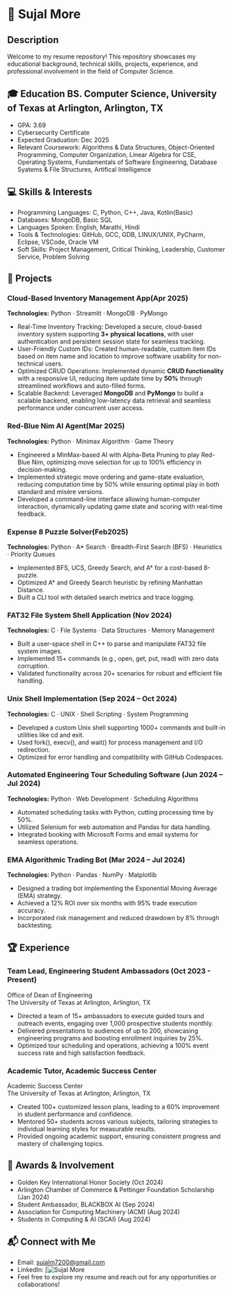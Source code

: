 # 📄 Sujal More

## Description

Welcome to my resume repository! This repository showcases my educational background, technical skills, projects, experience, and professional involvement in the field of Computer Science.


## 🎓 Education BS. Computer Science, University of Texas at Arlington, Arlington, TX 
- GPA: 3.69
- Cybersecurity Certificate 
- Expected Graduation: Dec 2025 
- Relevant Coursework: Algorithms & Data Structures, Object-Oriented Programming, Computer Organization, Linear Algebra for CSE, Operating Systems, Fundamentals of Software Engineering, Database Syatems & File Structures, Artifical Intelligence


## 💻 Skills & Interests 
- Programming Languages: C, Python, C++, Java, Kotlin(Basic)
- Databases: MongoDB, Basic SQL
- Languages Spoken: English, Marathi, Hindi
- Tools & Technologies: GitHub, GCC, GDB, LINUX/UNIX, PyCharm, Eclipse, VSCode, Oracle VM
- Soft Skills: Project Management, Critical Thinking, Leadership, Customer Service, Problem Solving 


## 🔧 Projects

### Cloud-Based Inventory Management App(Apr 2025)
**Technologies:** Python · Streamlit · MongoDB · PyMongo  
- Real-Time Inventory Tracking: Developed a secure, cloud-based inventory system supporting **3+ physical locations**, with user authentication and persistent session state for seamless tracking.  
- User-Friendly Custom IDs: Created human-readable, custom item IDs based on item name and location to improve software usability for non-technical users.  
- Optimized CRUD Operations: Implemented dynamic **CRUD functionality** with a responsive UI, reducing item update time by **50%** through streamlined workflows and auto-filled forms.  
- Scalable Backend: Leveraged **MongoDB** and **PyMongo** to build a scalable backend, enabling low-latency data retrieval and seamless performance under concurrent user access.

### Red-Blue Nim AI Agent(Mar 2025)
**Technologies:** Python · Minimax Algorithm · Game Theory
- Engineered a MinMax-based AI with Alpha-Beta Pruning to play Red-Blue Nim, optimizing move selection for up to 100% efficiency in decision-making.
- Implemented strategic move ordering and game-state evaluation, reducing computation time by 50% while ensuring optimal play in both standard and misère versions.
- Developed a command-line interface allowing human-computer interaction, dynamically updating game state and scoring with real-time feedback.
  
### Expense 8 Puzzle Solver(Feb2025)
**Technologies:** Python · A* Search · Breadth-First Search (BFS) · Heuristics · Priority Queues
- Implemented BFS, UCS, Greedy Search, and A* for a cost-based 8-puzzle.
- Optimized A* and Greedy Search heuristic by refining Manhattan Distance.
- Built a CLI tool with detailed search metrics and trace logging.

### FAT32 File System Shell Application (Nov 2024)
**Technologies:** C · File Systems · Data Structures · Memory Management
- Built a user-space shell in C++ to parse and manipulate FAT32 file system images.
- Implemented 15+ commands (e.g., open, get, put, read) with zero data corruption.
- Validated functionality across 20+ scenarios for robust and efficient file handling.

### Unix Shell Implementation (Sep 2024 – Oct 2024)
**Technologies:** C · UNIX · Shell Scripting · System Programming
- Developed a custom Unix shell supporting 1000+ commands and built-in utilities like cd and exit.
- Used fork(), execv(), and wait() for process management and I/O redirection.
- Optimized for error handling and compatibility with GitHub Codespaces.

### Automated Engineering Tour Scheduling Software (Jun 2024 – Jul 2024)
**Technologies:** Python · Web Development · Scheduling Algorithms
- Automated scheduling tasks with Python, cutting processing time by 50%.
- Utilized Selenium for web automation and Pandas for data handling.
- Integrated booking with Microsoft Forms and email systems for seamless operations.

### EMA Algorithmic Trading Bot (Mar 2024 – Jul 2024)
**Technologies:** Python · Pandas · NumPy · Matplotlib
- Designed a trading bot implementing the Exponential Moving Average (EMA) strategy.
- Achieved a 12% ROI over six months with 95% trade execution accuracy.
- Incorporated risk management and reduced drawdown by 8% through backtesting.


## 🏆 Experience

### Team Lead, Engineering Student Ambassadors (Oct 2023 - Present)
Office of Dean of Engineering			          		                 
The University of Texas at Arlington, Arlington, TX 
- Directed a team of 15+ ambassadors to execute guided tours and outreach events, engaging over 1,000 prospective students monthly.
- Delivered presentations to audiences of up to 200, showcasing engineering programs and boosting enrollment inquiries by 25%.
- Optimized tour scheduling and operations, achieving a 100% event success rate and high satisfaction feedback.

### Academic Tutor, Academic Success Center
Academic Success Center             
The University of Texas at Arlington, Arlington, TX
- Created 100+ customized lesson plans, leading to a 60% improvement in student performance and confidence.
- Mentored 50+ students across various subjects, tailoring strategies to individual learning styles for measurable results.
- Provided ongoing academic support, ensuring consistent progress and mastery of challenging topics.


## 🥇 Awards & Involvement

- Golden Key International Honor Society (Oct 2024)
- Arlington Chamber of Commerce & Pettinger Foundation Scholarship (Jan 2024)
- Student Ambassador, BLACKBOX AI (Sep 2024)
- Association for Computing Machinery (ACM) (Aug 2024)
- Students in Computing & AI (SCAI) (Aug 2024)

## 📬 Connect with Me
- Email: sujalm7200@gmail.com
- LinkedIn: [![Sujal More](linkedin.com/in/sujalmore/ )
- Feel free to explore my resume and reach out for any opportunities or collaborations!
